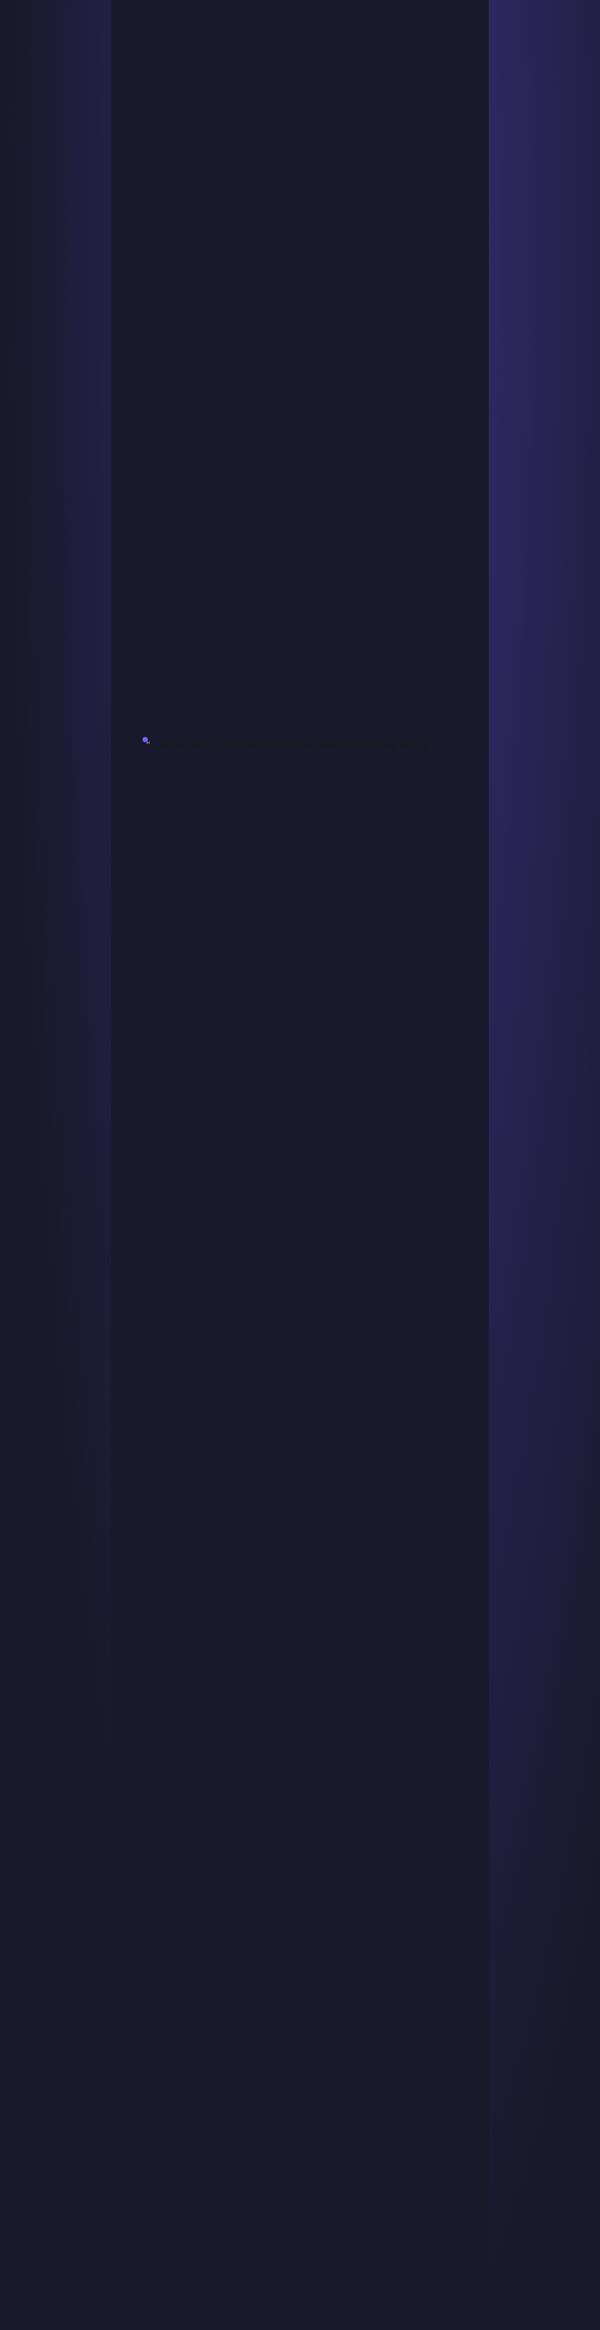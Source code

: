 <!DOCTYPE html>
<html lang="en">
<head>
  <meta charset="UTF-8">
  <meta name="viewport" content="width=device-width, initial-scale=1.0">
  <title>amiay — Full-Stack Web Developer</title>
  <script src="https://cdn.tailwindcss.com"></script>
  <link rel="preconnect" href="https://fonts.googleapis.com">
  <link rel="preconnect" href="https://fonts.gstatic.com" crossorigin>
  <link href="https://fonts.googleapis.com/css2?family=JetBrains+Mono:wght@400;700&display=swap" rel="stylesheet">
  <style>
    body { background: #18192b; font-family: 'JetBrains Mono', monospace; }
    .fade-in { animation: fadeIn 1.2s cubic-bezier(.4,0,.2,1); }
    @keyframes fadeIn { from { opacity: 0; } to { opacity: 1; } }
    .glass {
      background: rgba(24, 25, 43, 0.85);
      box-shadow: 0 8px 32px 0 rgba(31, 38, 135, 0.18);
      backdrop-filter: blur(8px);
      border-radius: 1.25rem;
      border: 1px solid rgba(80, 80, 120, 0.18);
    }
    .gradient-bg {
      position: fixed;
      inset: 0;
      z-index: -1;
      background: radial-gradient(ellipse at 60% 10%, #3b2f80 0%, #18192b 70%);
      animation: gradientMove 12s ease-in-out infinite alternate;
    }
    @keyframes gradientMove {
      0% { background-position: 60% 10%; }
      100% { background-position: 40% 90%; }
    }
    .glow {
      text-shadow: 0 2px 16px #7f5cff44, 0 1px 0 #fff2;
    }
    .icon-shadow {
      filter: drop-shadow(0 2px 8px #7f5cff44);
    }
    .section-title {
      letter-spacing: 1px;
    }
    .badge {
      font-size: 0.85em;
      padding: 0.2em 0.7em;
      border-radius: 0.5em;
      font-weight: bold;
      background: #23243a;
      color: #bcbcff;
      margin-right: 0.5em;
    }
    .project-card {
      background: rgba(36, 37, 60, 0.85);
      border: 1px solid #23243a;
      border-radius: 1em;
      padding: 1.2em 1.5em;
      margin-bottom: 1.2em;
      box-shadow: 0 2px 12px 0 #23243a33;
      transition: transform 0.15s;
    }
    .project-card:hover {
      transform: scale(1.015);
      border-color: #7f5cff;
    }
  </style>
</head>
<body class="min-h-screen flex flex-col justify-between text-gray-200">
  <div class="gradient-bg"></div>
  <main id="main-content" class="fade-in">
    <section class="py-12 px-4 max-w-3xl mx-auto">
      <div class="flex items-center gap-3 mb-8">
        <svg width="38" height="38" fill="none" viewBox="0 0 38 38" class="icon-shadow"><circle cx="19" cy="19" r="19" fill="#7f5cff"/><text x="50%" y="55%" text-anchor="middle" fill="#fff" font-size="18" font-family="JetBrains Mono, monospace" dy=".3em">AY</text></svg>
        <h1 class="text-4xl md:text-5xl font-extrabold glow text-violet-300 tracking-tight">AMIAY</h1>
      </div>
      <p class="mb-8 text-lg text-gray-400 text-center">Hey there 👋, I'm a <span class="text-violet-300 font-semibold">Full-Stack Web Developer</span> passionate about building fast, clean and scalable web applications.<br>I love solving complex problems and turning ideas into elegant solutions.</p>

      <div class="glass p-7 shadow-xl border border-violet-900/30 mb-12">
        <h2 class="text-2xl font-bold text-violet-200 mb-3 section-title">🧠 About Me</h2>
        <ul class="list-disc pl-6 text-base text-gray-300 space-y-1">
          <li>🔭 I’m currently working as a <b>Full-Stack Web Developer</b></li>
          <li>⚙️ My main stacks: <b>PHP</b> + <b>Express.js</b></li>
          <li>💡 I also code with: <b>JavaScript</b>, <b>C#</b>, <b>Node.js</b>, <b>MySQL</b>, <b>MongoDB</b>, <b>HTML/CSS</b>, and more...</li>
          <li>🧩 I enjoy exploring new technologies, tools, and best practices in development</li>
          <li>🌍 I speak French natively, and I work fluently in English</li>
          <li>🧙‍♂️ Slightly nerdy. Probably tweaking a <code>config.json</code> file while you read this...</li>
        </ul>
      </div>

      <div class="glass p-7 shadow-xl border border-violet-900/30 mb-12">
        <h2 class="text-2xl font-bold text-violet-200 mb-3 section-title">🛠️ Technologies & Tools</h2>
        <div class="flex flex-wrap gap-4 items-center justify-center">
          <img src="https://skillicons.dev/icons?i=php,express,js,nodejs,html,css,mysql,git,linux,vscode" alt="Tech stack" class="h-12"/>
        </div>
      </div>

      <div class="glass p-7 shadow-xl border border-violet-900/30 mb-12">
        <h2 class="text-2xl font-bold text-violet-200 mb-3 section-title">📈 GitHub Stats</h2>
        <div class="flex flex-col items-center gap-4">
          <img src="https://github-readme-stats.vercel.app/api?username=amiayweb&show_icons=true&theme=radical&count_private=true" alt="GitHub stats" class="rounded-lg shadow"/>
          <img src="https://github-readme-streak-stats.herokuapp.com?user=amiayweb&theme=radical" alt="GitHub streak stats" class="rounded-lg shadow"/>
        </div>
      </div>

      <div class="glass p-7 shadow-xl border border-violet-900/30 mb-12">
        <h2 class="text-2xl font-bold text-violet-200 mb-3 section-title">🤝 Let’s Connect</h2>
        <div class="flex flex-wrap gap-4 items-center justify-center">
          <a href="mailto:tvamiay@gmail.com" class="inline-flex items-center gap-2 px-4 py-2 rounded-full font-semibold text-white bg-[#D14836] hover:bg-[#b0301b] transition text-base">
            <svg width="20" height="20" fill="none" viewBox="0 0 32 32"><rect width="32" height="32" rx="16" fill="#D14836"/><path d="M8 10.5v11a1.5 1.5 0 001.5 1.5h13a1.5 1.5 0 001.5-1.5v-11a1.5 1.5 0 00-1.5-1.5h-13A1.5 1.5 0 008 10.5zm2.06.5l5.44 4.36a1.5 1.5 0 001.88 0l5.44-4.36" fill="#fff"/></svg>
            Email
          </a>
        </div>
      </div>

      <div class="glass p-7 shadow-xl border border-violet-900/30 mb-12">
        <h2 class="text-2xl font-bold text-violet-200 mb-3 section-title">📂 Featured Projects</h2>
        <div class="text-gray-400 italic">soon</div>
      </div>
    </section>
  </main>

  <footer class="mt-12 py-6 bg-[#18192b] border-t border-violet-900/40 text-center text-gray-400 text-sm">
    <div class="flex flex-col items-center gap-2">
      <span class="flex items-center gap-2"><svg width="18" height="18" fill="none" viewBox="0 0 38 38"><circle cx="9" cy="9" r="9" fill="#7f5cff"/><text x="50%" y="55%" text-anchor="middle" fill="#fff" font-size="10" font-family="JetBrains Mono, monospace" dy=".3em">AY</text></svg> <span class="font-bold text-violet-300">amiay</span> <span class="text-xs">Full-Stack Web Developer</span></span>
      <span class="text-xs">Made with <span class="text-pink-400">♥</span> by amiay</span>
    </div>
  </footer>
</body>
</html> 
